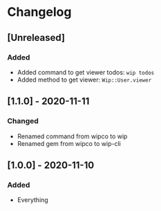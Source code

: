# Changelog

## [Unreleased]

### Added

- Added command to get viewer todos: `wip todos`
- Added method to get viewer: `Wip::User.viewer`

## [1.1.0] - 2020-11-11

### Changed

- Renamed command from wipco to wip
- Renamed gem from wipco to wip-cli

## [1.0.0] - 2020-11-10

### Added

- Everything
